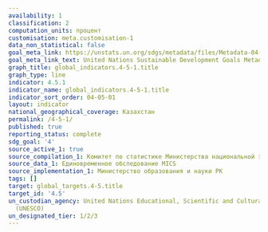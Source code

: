 ```yaml
---
availability: 1
classification: 2
computation_units: процент
customisation: meta.customisation-1
data_non_statistical: false
goal_meta_link: https://unstats.un.org/sdgs/metadata/files/Metadata-04-05-01.pdf
goal_meta_link_text: United Nations Sustainable Development Goals Metadata (pdf 210kB)
graph_title: global_indicators.4-5-1.title
graph_type: line
indicator: 4.5.1
indicator_name: global_indicators.4-5-1.title
indicator_sort_order: 04-05-01
layout: indicator
national_geographical_coverage: Казахстан
permalink: /4-5-1/
published: true
reporting_status: complete
sdg_goal: '4'
source_active_1: true
source_compilation_1: Комитет по статистике Министерства национальной экономики РК
source_data_1: Единовременное обследование MICS
source_implementation_1: Министерство образования и науки РК
tags: []
target: global_targets.4-5.title
target_id: '4.5'
un_custodian_agency: United Nations Educational, Scientific and Cultural Organization
  (UNESCO)
un_designated_tier: 1/2/3
---
```

